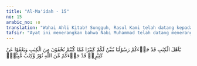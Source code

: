 ```yaml
---
title: "Al-Ma'idah - 15"
no: 15
arabic_no: ١٥
translation: "Wahai Ahli Kitab! Sungguh, Rasul Kami telah datang kepadamu, menjelaskan kepadamu banyak hal dari (isi) kitab yang kamu sembunyikan, dan banyak (pula) yang dibiarkannya. Sungguh, telah datang kepadamu cahaya dari Allah, dan Kitab yang menjelaskan."
tafsir: "Ayat ini menerangkan bahwa Nabi Muhammad telah datang menerangkan sebagian dari apa yang mereka sembunyikan tentang syariat Allah yang tersebut dalam Taurat. Di antaranya apa yang diterangkan oleh Nabi seperti perhitungan amal dan balasannya di hari akhirat dan hukum rajam, tetapi banyak pula yang dibiarkan karena dianggapnya tidak begitu penting, seperti yang berkenaan dengan datangnya Muhammad saw sebagai Nabi yang terakhir dan sifat-sifatnya.\n\nYang mendorong mereka untuk menyembunyikan apa yang mereka ketahui dari Taurat ialah disebabkan takut akan kehilangan kedudukan, pengaruh dan lain-lain yang berhubungan dengan keduniaan, termasuk perasaan yang tidak pernah lepas dari mereka, yaitu bahwa mereka adalah keturunan atau umat dari Nabi yang terbaik yakni keturunan dari Nabi Ishak, sedang Nabi Muhammad saw adalah keturunan Nabi Ismail.\n\nKeadaan Nabi Muhammad yang ummi (tidak pandai menulis dan membaca) menambah keberanian mereka untuk menyembunyikan apa yang ingin mereka sembunyikan, karena mereka mengira Nabi Muhammad tidak akan mengetahuinya, tetapi persangkaan mereka meleset dengan turunnya wahyu (Al-Qur'an) kepada Nabi yang mengungkapkan sebagian dari yang mereka sembunyikan itu yang menyebabkan banyak pendeta Yahudi masuk Islam. Hukum rajam yang disembunyikan oleh Yahudi kepada Nabi Muhammad saw masih terdapat sekarang dalam kitab Ulangan xxii.22-24: Perempuan bersuami atau laki-laki beristri kedapatan tidur bersama, \"haruslah keduanya dibunuh mati.\" Dan jika yang melakukan itu \"seorang gadis yang masih perawan, maka haruslah mereka keduanya kamu bawa keluar ke pintu gerbang kota dan kamu lempari dengan batu, sehingga mati.\" \n\nSelanjutnya diterangkan arti telah datang kepadamu cahaya dari Allah dan kitab yang menjelaskan. Yang dimaksud dengan cahaya di sini ialah Nabi Muhammad saw karena ia telah menerangi umat manusia dari alam kejahilan ke alam keimanan dan pengetahuan. Sedang yang dimaksud dengan \"Kitab yang menjelaskan\" di sini ialah Al-Qur'an yang menjelaskan syariat Allah yang diturunkan kepada Muhammad dan menjelaskan pula rahasia Ahli Kitab yang suka mengubah dan menyembunyikan sebagian isi Taurat dan Injil."
---
```

يٰٓاَهْلَ الْكِتٰبِ قَدْ جَاۤءَكُمْ رَسُوْلُنَا يُبَيِّنُ لَكُمْ كَثِيْرًا مِّمَّا كُنْتُمْ تُخْفُوْنَ مِنَ الْكِتٰبِ وَيَعْفُوْا عَنْ كَثِيْرٍەۗ قَدْ جَاۤءَكُمْ مِّنَ اللّٰهِ نُوْرٌ وَّكِتٰبٌ مُّبِيْنٌۙ